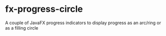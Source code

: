 fx-progress-circle
==================

A couple of JavaFX progress indicators to display progress as an arc/ring or as a filling circle
